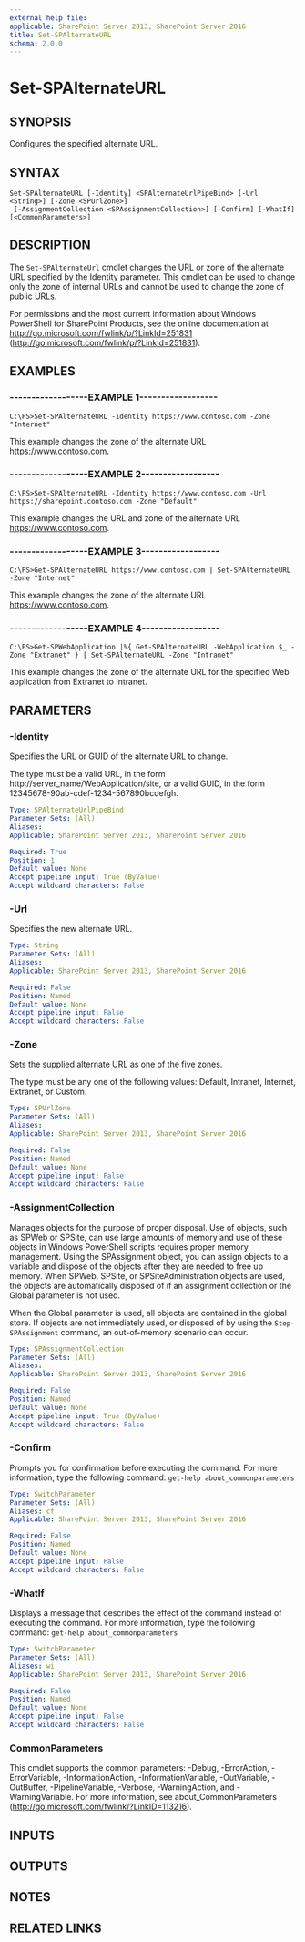 ```yaml
---
external help file: 
applicable: SharePoint Server 2013, SharePoint Server 2016
title: Set-SPAlternateURL
schema: 2.0.0
---
```


# Set-SPAlternateURL

## SYNOPSIS
Configures the specified alternate URL.


## SYNTAX

```
Set-SPAlternateURL [-Identity] <SPAlternateUrlPipeBind> [-Url <String>] [-Zone <SPUrlZone>]
 [-AssignmentCollection <SPAssignmentCollection>] [-Confirm] [-WhatIf] [<CommonParameters>]
```

## DESCRIPTION
The `Set-SPAlternateUrl` cmdlet changes the URL or zone of the alternate URL specified by the Identity parameter.
This cmdlet can be used to change only the zone of internal URLs and cannot be used to change the zone of public URLs.

For permissions and the most current information about Windows PowerShell for SharePoint Products, see the online documentation at http://go.microsoft.com/fwlink/p/?LinkId=251831 (http://go.microsoft.com/fwlink/p/?LinkId=251831).


## EXAMPLES

### ------------------EXAMPLE 1------------------
```
C:\PS>Set-SPAlternateURL -Identity https://www.contoso.com -Zone "Internet"
```

This example changes the zone of the alternate URL https://www.contoso.com.


### ------------------EXAMPLE 2------------------
```
C:\PS>Set-SPAlternateURL -Identity https://www.contoso.com -Url https://sharepoint.contoso.com -Zone "Default"
```

This example changes the URL and zone of the alternate URL https://www.contoso.com.


### ------------------EXAMPLE 3------------------
```
C:\PS>Get-SPAlternateURL https://www.contoso.com | Set-SPAlternateURL -Zone "Internet"
```

This example changes the zone of the alternate URL https://www.contoso.com.


### ------------------EXAMPLE 4------------------
```
C:\PS>Get-SPWebApplication |%{ Get-SPAlternateURL -WebApplication $_ -Zone "Extranet" } | Set-SPAlternateURL -Zone "Intranet"
```

This example changes the zone of the alternate URL for the specified Web application from Extranet to Intranet.


## PARAMETERS

### -Identity
Specifies the URL or GUID of the alternate URL to change.

The type must be a valid URL, in the form http://server_name/WebApplication/site, or a valid GUID, in the form 12345678-90ab-cdef-1234-567890bcdefgh.

```yaml
Type: SPAlternateUrlPipeBind
Parameter Sets: (All)
Aliases: 
Applicable: SharePoint Server 2013, SharePoint Server 2016

Required: True
Position: 1
Default value: None
Accept pipeline input: True (ByValue)
Accept wildcard characters: False
```

### -Url
Specifies the new alternate URL.

```yaml
Type: String
Parameter Sets: (All)
Aliases: 
Applicable: SharePoint Server 2013, SharePoint Server 2016

Required: False
Position: Named
Default value: None
Accept pipeline input: False
Accept wildcard characters: False
```

### -Zone
Sets the supplied alternate URL as one of the five zones.

The type must be any one of the following values: Default, Intranet, Internet, Extranet, or Custom.

```yaml
Type: SPUrlZone
Parameter Sets: (All)
Aliases: 
Applicable: SharePoint Server 2013, SharePoint Server 2016

Required: False
Position: Named
Default value: None
Accept pipeline input: False
Accept wildcard characters: False
```

### -AssignmentCollection
Manages objects for the purpose of proper disposal.
Use of objects, such as SPWeb or SPSite, can use large amounts of memory and use of these objects in Windows PowerShell scripts requires proper memory management.
Using the SPAssignment object, you can assign objects to a variable and dispose of the objects after they are needed to free up memory.
When SPWeb, SPSite, or SPSiteAdministration objects are used, the objects are automatically disposed of if an assignment collection or the Global parameter is not used.

When the Global parameter is used, all objects are contained in the global store.
If objects are not immediately used, or disposed of by using the `Stop-SPAssignment` command, an out-of-memory scenario can occur.

```yaml
Type: SPAssignmentCollection
Parameter Sets: (All)
Aliases: 
Applicable: SharePoint Server 2013, SharePoint Server 2016

Required: False
Position: Named
Default value: None
Accept pipeline input: True (ByValue)
Accept wildcard characters: False
```

### -Confirm
Prompts you for confirmation before executing the command.
For more information, type the following command: `get-help about_commonparameters`

```yaml
Type: SwitchParameter
Parameter Sets: (All)
Aliases: cf
Applicable: SharePoint Server 2013, SharePoint Server 2016

Required: False
Position: Named
Default value: None
Accept pipeline input: False
Accept wildcard characters: False
```

### -WhatIf
Displays a message that describes the effect of the command instead of executing the command.
For more information, type the following command: `get-help about_commonparameters`

```yaml
Type: SwitchParameter
Parameter Sets: (All)
Aliases: wi
Applicable: SharePoint Server 2013, SharePoint Server 2016

Required: False
Position: Named
Default value: None
Accept pipeline input: False
Accept wildcard characters: False
```

### CommonParameters
This cmdlet supports the common parameters: -Debug, -ErrorAction, -ErrorVariable, -InformationAction, -InformationVariable, -OutVariable, -OutBuffer, -PipelineVariable, -Verbose, -WarningAction, and -WarningVariable. For more information, see about_CommonParameters (http://go.microsoft.com/fwlink/?LinkID=113216).

## INPUTS

## OUTPUTS

## NOTES

## RELATED LINKS
